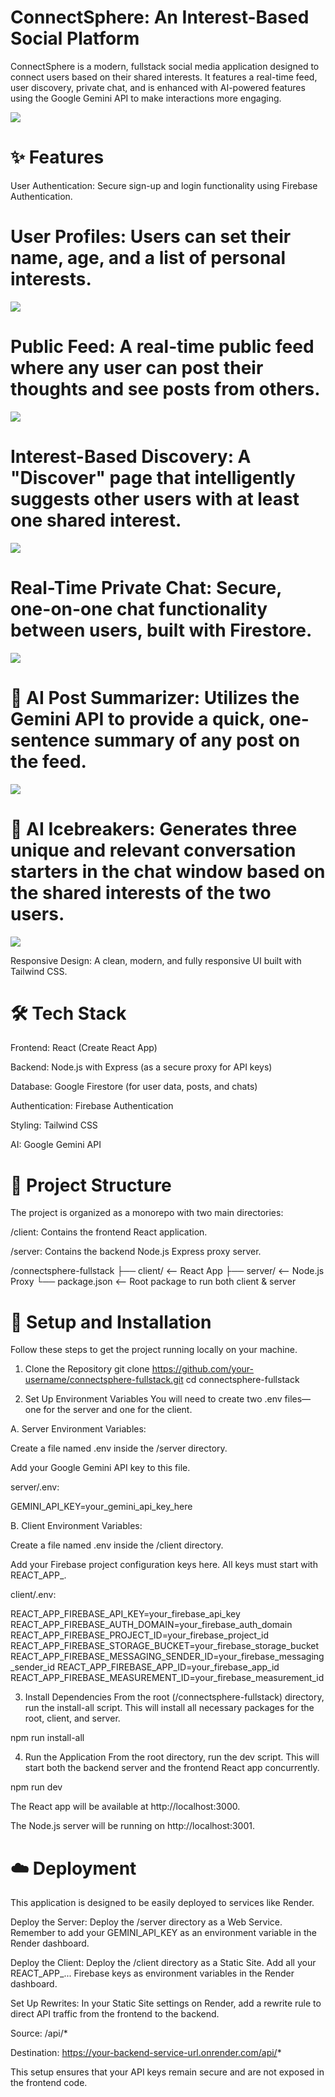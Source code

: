 # ConnectSphere: An Interest-Based Social Platform
ConnectSphere is a modern, fullstack social media application designed to connect users based on their shared interests. It features a real-time feed, user discovery, private chat, and is enhanced with AI-powered features using the Google Gemini API to make interactions more engaging.

<img src = "cs1.png">

<!-- It's recommended to add a screenshot or logo here -->

# ✨ Features
User Authentication: Secure sign-up and login functionality using Firebase Authentication.

# User Profiles: Users can set their name, age, and a list of personal interests.

<img src = "cs8.png">

# Public Feed: A real-time public feed where any user can post their thoughts and see posts from others.
<img src = "cs2.png">

# Interest-Based Discovery: A "Discover" page that intelligently suggests other users with at least one shared interest.
<img src = "cs4.png">

# Real-Time Private Chat: Secure, one-on-one chat functionality between users, built with Firestore.

<img src = "cs9.png">

# 🤖 AI Post Summarizer: Utilizes the Gemini API to provide a quick, one-sentence summary of any post on the feed.

<img src = "cs3.png">

# 🤖 AI Icebreakers: Generates three unique and relevant conversation starters in the chat window based on the shared interests of the two users.

<img src = "cs6.png">

Responsive Design: A clean, modern, and fully responsive UI built with Tailwind CSS.

# 🛠️ Tech Stack
Frontend: React (Create React App)

Backend: Node.js with Express (as a secure proxy for API keys)

Database: Google Firestore (for user data, posts, and chats)

Authentication: Firebase Authentication

Styling: Tailwind CSS

AI: Google Gemini API

# 📂 Project Structure
The project is organized as a monorepo with two main directories:

/client: Contains the frontend React application.

/server: Contains the backend Node.js Express proxy server.

/connectsphere-fullstack
├── client/          <-- React App
├── server/          <-- Node.js Proxy
└── package.json     <-- Root package to run both client & server

# 🚀 Setup and Installation
Follow these steps to get the project running locally on your machine.

1. Clone the Repository
git clone https://github.com/your-username/connectsphere-fullstack.git
cd connectsphere-fullstack

2. Set Up Environment Variables
You will need to create two .env files—one for the server and one for the client.

A. Server Environment Variables:

Create a file named .env inside the /server directory.

Add your Google Gemini API key to this file.

server/.env:

GEMINI_API_KEY=your_gemini_api_key_here

B. Client Environment Variables:

Create a file named .env inside the /client directory.

Add your Firebase project configuration keys here. All keys must start with REACT_APP_.

client/.env:

REACT_APP_FIREBASE_API_KEY=your_firebase_api_key
REACT_APP_FIREBASE_AUTH_DOMAIN=your_firebase_auth_domain
REACT_APP_FIREBASE_PROJECT_ID=your_firebase_project_id
REACT_APP_FIREBASE_STORAGE_BUCKET=your_firebase_storage_bucket
REACT_APP_FIREBASE_MESSAGING_SENDER_ID=your_firebase_messaging_sender_id
REACT_APP_FIREBASE_APP_ID=your_firebase_app_id
REACT_APP_FIREBASE_MEASUREMENT_ID=your_firebase_measurement_id

3. Install Dependencies
From the root (/connectsphere-fullstack) directory, run the install-all script. This will install all necessary packages for the root, client, and server.

npm run install-all

4. Run the Application
From the root directory, run the dev script. This will start both the backend server and the frontend React app concurrently.

npm run dev

The React app will be available at http://localhost:3000.

The Node.js server will be running on http://localhost:3001.

# ☁️ Deployment
This application is designed to be easily deployed to services like Render.

Deploy the Server: Deploy the /server directory as a Web Service. Remember to add your GEMINI_API_KEY as an environment variable in the Render dashboard.

Deploy the Client: Deploy the /client directory as a Static Site. Add all your REACT_APP_... Firebase keys as environment variables in the Render dashboard.

Set Up Rewrites: In your Static Site settings on Render, add a rewrite rule to direct API traffic from the frontend to the backend.

Source: /api/*

Destination: https://your-backend-service-url.onrender.com/api/*

This setup ensures that your API keys remain secure and are not exposed in the frontend code.

